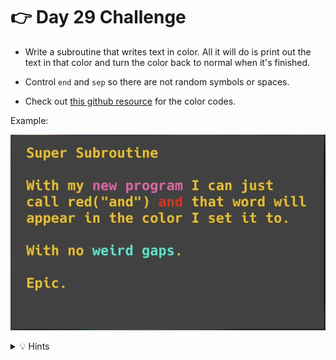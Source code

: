 # 👉 Day 29 Challenge

- Write a subroutine that writes text in color. All it will do is print out the text in that color and turn the color back to normal when it's finished. 

- Control `end` and `sep` so there are not random symbols or spaces.

- Check out [this github resource](https://gist.github.com/rene-d/9e584a7dd2935d0f461904b9f2950007) for the color codes.

Example:

![](resources/day29.png)



<details> <summary> 💡 Hints </summary>

- Create a subroutine with a variable for 'word' and 'color' through the use of `if` statements. Here is an example of how to include the color red:

```python
 if color=="red":
    print("\033[31m", word, sep="", end="")
```

- `print` your title 'Super Subroutine' and 'with my' as regular `print` statements.
- `print` the rest of the text in different colors by calling the subroutine.




</details>